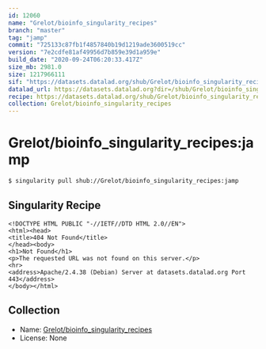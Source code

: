 ```yaml
---
id: 12060
name: "Grelot/bioinfo_singularity_recipes"
branch: "master"
tag: "jamp"
commit: "725133c87fb1f4857840b19d1219ade3600519cc"
version: "7e2cdfe81af49956d7b859e39d1a959e"
build_date: "2020-09-24T06:20:33.417Z"
size_mb: 2981.0
size: 1217966111
sif: "https://datasets.datalad.org/shub/Grelot/bioinfo_singularity_recipes/jamp/2020-09-24-725133c8-7e2cdfe8/7e2cdfe81af49956d7b859e39d1a959e.sif"
datalad_url: https://datasets.datalad.org?dir=/shub/Grelot/bioinfo_singularity_recipes/jamp/2020-09-24-725133c8-7e2cdfe8/
recipe: https://datasets.datalad.org/shub/Grelot/bioinfo_singularity_recipes/jamp/2020-09-24-725133c8-7e2cdfe8/Singularity
collection: Grelot/bioinfo_singularity_recipes
---
```


# Grelot/bioinfo_singularity_recipes:jamp

```bash
$ singularity pull shub://Grelot/bioinfo_singularity_recipes:jamp
```

## Singularity Recipe

```singularity
<!DOCTYPE HTML PUBLIC "-//IETF//DTD HTML 2.0//EN">
<html><head>
<title>404 Not Found</title>
</head><body>
<h1>Not Found</h1>
<p>The requested URL was not found on this server.</p>
<hr>
<address>Apache/2.4.38 (Debian) Server at datasets.datalad.org Port 443</address>
</body></html>
```

## Collection

 - Name: [Grelot/bioinfo_singularity_recipes](https://github.com/Grelot/bioinfo_singularity_recipes)
 - License: None

